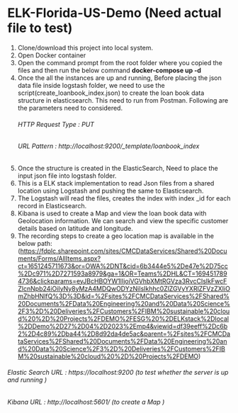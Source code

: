 # ELK-Florida-US-Demo (Need actual file to test)

1. Clone/download this project into local system.
2. Open Docker container  
3. Open the command prompt from the root folder where you copied the files and then run the below command
                                 **docker-compose up -d**
4. Once the all the instances are up and running, Before placing the json data file inside logstash folder, we need to use the script(create_loanbook_index.json) to create the loan book data structure in elasticsearch. This need to run from Postman. Following are the parameters need to considered. 
    ######    HTTP Request Type : PUT 
    ######    URL Pattern : http://localhost:9200/_template/loanbook_index   <br>
5. Once the structure is created in the ElasticSearch, Need to place the input json file into logstash folder. <br>
6. This is a ELK stack implementation to read Json files from a shared location using Logstash and pushing the same to Elasticsearch. <br>
7. The Logstash will read the files, creates the index with index _id for each record in Elasticsearch. <br>
8. Kibana is used to create a Map and view the loan book data with Geolocation information. We can search and view the specific customer details based on latitude and longitude.<br>
9. The recording steps to create a geo location map is available in the below path: (https://fdplc.sharepoint.com/sites/CMCDataServices/Shared%20Documents/Forms/AllItems.aspx?ct=1651245711673&or=OWA%2DNT&cid=6b3444e5%2De47e%2D75cc%2Dc971%2D7271593a8979&ga=1&OR=Teams%2DHL&CT=1694517894736&clickparams=eyJBcHBOYW1lIjoiVGVhbXMtRGVza3RvcCIsIkFwcFZlcnNpb24iOiIyNy8yMzA4MDQwODYzNiIsIkhhc0ZlZGVyYXRlZFVzZXIiOmZhbHNlfQ%3D%3D&id=%2Fsites%2FCMCDataServices%2FShared%20Documents%2FData%20Engineering%20and%20Data%20Science%2F3%2D%20Deliveries%2FCustomers%2FIBM%20sustainable%20cloud%20%2D%20Projects%2FDEMO%2FESG%20%2DELKstack%2Dlocal%2DDemo%2D27%2D04%2D2023%2Emp4&viewid=df39eeff%2Dc6b2%2D4c89%2Dba44%2D8d92da4de5ac&parent=%2Fsites%2FCMCDataServices%2FShared%20Documents%2FData%20Engineering%20and%20Data%20Science%2F3%2D%20Deliveries%2FCustomers%2FIBM%20sustainable%20cloud%20%2D%20Projects%2FDEMO)

###### Elastic Search URL : https://localhost:9200 (to test whether the server is up and running )
###### Kibana URL : http://localhost:5601/ (to create a Map )
